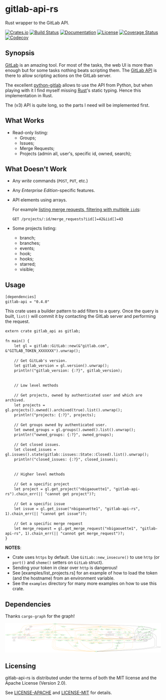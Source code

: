 # gitlab-api-rs

Rust wrapper to the GitLab API.

[![Crates.io](https://img.shields.io/crates/v/gitlab-api.svg)](https://crates.io/crates/gitlab-api)
[![Build Status](https://travis-ci.org/nbigaouette/gitlab-api-rs.svg?branch=master)](https://travis-ci.org/nbigaouette/gitlab-api-rs)
[![Documentation](https://docs.rs/gitlab-api/badge.svg)](https://docs.rs/gitlab-api)
[![License](https://img.shields.io/crates/l/gitlab-api.svg)](#licensing)
[![Coverage Status](https://coveralls.io/repos/github/nbigaouette/gitlab-api-rs/badge.svg?branch=master)](https://coveralls.io/github/nbigaouette/gitlab-api-rs?branch=master)
[![Codecov](https://img.shields.io/codecov/c/github/nbigaouette/gitlab-api-rs/master.svg?style=flat)](https://codecov.io/github/nbigaouette/gitlab-api-rs?branch=master)




## Synopsis

[GitLab](https://about.gitlab.com/) is an amazing tool. For most of the tasks, the web UI is more than enough but for some tasks nothing beats scripting them. The [GitLab API](https://docs.gitlab.com/ce/api/) is there to allow scripting actions on the GitLab server.

The excellent [python-gitlab](https://github.com/gpocentek/python-gitlab) allows to use the API from Python, but when playing with it I find myself missing [Rust](https://www.rust-lang.org/)'s static typing. Hence this implementation in Rust.

The (v3) API is quite long, so the parts I need will be implemented first.


## What Works

* Read-only listing:
    * Groups;
    * Issues;
    * Merge Requests;
    * Projects (admin all, user's, specific id, owned, search);


## What Doesn't Work

* Any _write_ commands (`POST`, `PUT`, etc.)
* Any _Enterprise Edition_-specific features.
* API elements using arrays.

    For example [listing merge requests, filtering  with multiple `iid`s](https://docs.gitlab.com/ce/api/merge_requests.html#list-merge-requests):

    ```
    GET /projects/:id/merge_requests?iid[]=42&iid[]=43
    ```
* Some projects listing:
    * branch;
    * branches;
    * events;
    * hook;
    * hooks;
    * starred;
    * visible;


## Usage


```
[dependencies]
gitlab-api = "0.4.0"
```

This crate uses a builder pattern to add filters to a query. Once the query is built, `list()` will commit it by contacting the GitLab server and performing the request.

```
extern crate gitlab_api as gitlab;

fn main() {
    let gl = gitlab::GitLab::new(&"gitlab.com", &"GITLAB_TOKEN_XXXXXXX").unwrap();

    // Get GitLab's version.
    let gitlab_version = gl.version().unwrap();
    println!("gitlab_version: {:?}", gitlab_version);


    // Low level methods

    // Get projects, owned by authenticated user and which are archived.
    let projects = gl.projects().owned().archived(true).list().unwrap();
    println!("projects: {:?}", projects);

    // Get groups owned by authenticated user.
    let owned_groups = gl.groups().owned().list().unwrap();
    println!("owned_groups: {:?}", owned_groups);

    // Get closed issues.
    let closed_issues = gl.issues().state(gitlab::issues::State::Closed).list().unwrap();
    println!("closed_issues: {:?}", closed_issues);


    // Higher level methods

    // Get a specific project
    let project = gl.get_project("nbigaouette1", "gitlab-api-rs").chain_err(|| "cannot get project")?;

    // Get a specific issue
    let issue = gl.get_issue("nbigaouette1", "gitlab-api-rs", 1).chain_err(|| "cannot get issue")?;

    // Get a specific merge request
    let merge_request = gl.get_merge_request("nbigaouette1", "gitlab-api-rs", 1).chain_err(|| "cannot get merge_request")?;
}
```

**NOTES**:
* Crate uses `https` by default. Use `GitLab::new_insecure()` to use `http` (or `port()` and `sheme()` setters on `GitLab` struct).
* Sending your token in clear over `http` is dangerous!
* See [examples/list_projects.rs] for an example of how to load the token (and the hostname) from an environment variable.
* See the `examples` directory for many more examples on how to use this crate.


## Dependencies

Thanks `cargo-graph` for the graph!

![Dependencies](gitlab-api-rs.png)


## Licensing

gitlab-api-rs is distributed under the terms of both the MIT license and the Apache License (Version 2.0).

See [LICENSE-APACHE](./LICENSE-APACHE) and [LICENSE-MIT](./LICENSE-MIT) for details.
